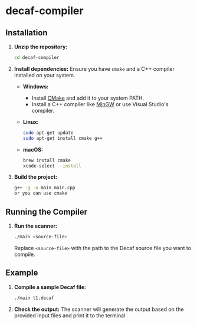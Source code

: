 # decaf-compiler

## Installation

1. **Unzip the repository:**
    ```sh
    cd decaf-compiler
    ```

2. **Install dependencies:**
    Ensure you have `cmake` and a C++ compiler installed on your system.

    - **Windows:**
        - Install [CMake](https://cmake.org/download/) and add it to your system PATH.
        - Install a C++ compiler like [MinGW](http://www.mingw.org/) or use Visual Studio's compiler.

    - **Linux:**
        ```sh
        sudo apt-get update
        sudo apt-get install cmake g++
        ```

    - **macOS:**
        ```sh
        brew install cmake
        xcode-select --install
        ```

3. **Build the project:**
    ```sh
    g++ -g -o main main.cpp
    or you can use cmake
    ```

## Running the Compiler

1. **Run the scanner:**
    ```sh
    ./main <source-file>
    ```

    Replace `<source-file>` with the path to the Decaf source file you want to compile.

## Example

1. **Compile a sample Decaf file:**
    ```sh
    ./main t1.decaf
    ```

2. **Check the output:**
    The scanner will generate the output based on the provided input files and print it to the terminal